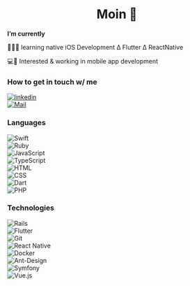 <h1 align="center"> Moin 👋 </h1>


**I’m currently** 

👨🏼‍💻 learning native iOS Development ∆ Flutter ∆ ReactNative

💻📱 Interested & working in mobile app development

### How to get in touch w/ me

[![linkedin](https://img.shields.io/badge/Marius_Preikschat%20-%230077B5.svg?&style=for-the-badge&logo=linkedin&logoColor=white)](https://www.linkedin.com/in/marius-kai-preikschat-1742b7200/)
<br>
[![Mail](https://img.shields.io/badge/gmail-D14836?style=for-the-badge&logo=gmail&logoColor=white)](mailto:m.preikschat@googlemail.com)

### Languages

![Swift](https://img.shields.io/badge/swift-%23FA7343.svg?&style=for-the-badge&logo=swift&logoColor=white)
<br>
![Ruby](https://img.shields.io/badge/ruby-%23CC342D.svg?&style=for-the-badge&logo=ruby&logoColor=white)
<br>
![JavaScript](https://img.shields.io/badge/javascript%20-%23323330.svg?&style=for-the-badge&logo=javascript&logoColor=%23F7DF1E)
<br>
![TypeScript](https://img.shields.io/badge/typescript%20-%23007ACC.svg?&style=for-the-badge&logo=typescript&logoColor=white)
<br>
![HTML](https://img.shields.io/badge/html5%20-%23E34F26.svg?&style=for-the-badge&logo=html5&logoColor=white)
<br>
![CSS](https://img.shields.io/badge/css3%20-%231572B6.svg?&style=for-the-badge&logo=css3&logoColor=white)
<br>
![Dart](https://img.shields.io/badge/dart-%230175C2.svg?&style=for-the-badge&logo=dart&logoColor=white)
<br>
![PHP](https://img.shields.io/badge/php-%23777BB4.svg?&style=for-the-badge&logo=php&logoColor=white)

### Technologies

![Rails](https://img.shields.io/badge/rails%20-%23CC0000.svg?&style=for-the-badge&logo=ruby-on-rails&logoColor=white)
<br>
![Flutter](https://img.shields.io/badge/Flutter%20-%2302569B.svg?&style=for-the-badge&logo=Flutter&logoColor=white)
<br>
![Git](https://img.shields.io/badge/git%20-%23F05033.svg?&style=for-the-badge&logo=git&logoColor=white)
<br>
![React Native](https://img.shields.io/badge/react_native%20-%2320232a.svg?&style=for-the-badge&logo=react&logoColor=%2361DAFB)
<br>
![Docker](https://img.shields.io/badge/docker%20-%230db7ed.svg?&style=for-the-badge&logo=docker&logoColor=white)
<br>
![Ant-Design](https://img.shields.io/badge/-AntDesign-%230170FE?style=for-the-badge&logo=ant-design&logoColor=white)
<br>
![Symfony](https://img.shields.io/badge/symfony-%23000000.svg?style=for-the-badge&logo=symfony&logoColor=white)
<br>
![Vue.js](https://img.shields.io/badge/vuejs-%2335495e.svg?style=for-the-badge&logo=vuedotjs&logoColor=%234FC08D)

<!-- https://github.com/Ileriayo/markdown-badges -->

